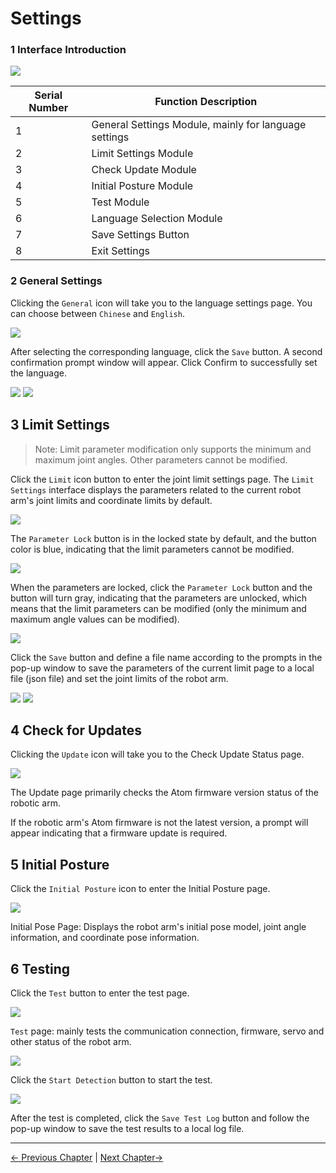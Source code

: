 # Settings
### 1 Interface Introduction

<img src="../../../resources/3-FunctionsAndApplications/5.myBlockly/other/setting-home.png" />

| Serial Number | Function Description |
| ---- | -------------------------- |
| 1 | General Settings Module, mainly for language settings |
| 2 | Limit Settings Module |
| 3 | Check Update Module |
| 4 | Initial Posture Module |
| 5 | Test Module |
| 6 | Language Selection Module |
| 7 | Save Settings Button |
| 8 | Exit Settings |

### 2 General Settings

Clicking the `General` icon will take you to the language settings page. You can choose between `Chinese` and `English`.

<img src="../../../resources/3-FunctionsAndApplications/5.myBlockly/other/setting-common.png" />

After selecting the corresponding language, click the `Save` button. A second confirmation prompt window will appear. Click Confirm to successfully set the language.

<img src="../../../resources/3-FunctionsAndApplications/5.myBlockly/other/setting-confirm.png" />

<img src="../../../resources/3-FunctionsAndApplications/5.myBlockly/other/setting-save.png" />

## 3 Limit Settings

> Note: Limit parameter modification only supports the minimum and maximum joint angles. Other parameters cannot be modified.

Click the `Limit` icon button to enter the joint limit settings page. The `Limit Settings` interface displays the parameters related to the current robot arm's joint limits and coordinate limits by default.

<img src="../../../resources/3-FunctionsAndApplications/5.myBlockly/other/setting-limit.png" />

The `Parameter Lock` button is in the locked state by default, and the button color is blue, indicating that the limit parameters cannot be modified.

<img src="../../../resources/3-FunctionsAndApplications/5.myBlockly/other/setting-limit-lock.png" />

When the parameters are locked, click the `Parameter Lock` button and the button will turn gray, indicating that the parameters are unlocked, which means that the limit parameters can be modified (only the minimum and maximum angle values ​​can be modified).

<img src="../../../resources/3-FunctionsAndApplications/5.myBlockly/other/setting-limit-unlock.png" />

Click the `Save` button and define a file name according to the prompts in the pop-up window to save the parameters of the current limit page to a local file (json file) and set the joint limits of the robot arm.

<img src="../../../resources/3-FunctionsAndApplications/5.myBlockly/other/setting-limit-save.png" />


<img src="../../../resources/3-FunctionsAndApplications/5.myBlockly/other/setting-limit-save1.png" />

## 4 Check for Updates

Clicking the `Update` icon will take you to the Check Update Status page.

<img src="../../../resources/3-FunctionsAndApplications/5.myBlockly/other/setting-update.png" />


The Update page primarily checks the Atom firmware version status of the robotic arm.

If the robotic arm's Atom firmware is not the latest version, a prompt will appear indicating that a firmware update is required.


## 5 Initial Posture

Click the `Initial Posture` icon to enter the Initial Posture page.

<img src="../../../resources/3-FunctionsAndApplications/5.myBlockly/other/setting-init.png" />


Initial Pose Page: Displays the robot arm's initial pose model, joint angle information, and coordinate pose information.

## 6 Testing

Click the `Test` button to enter the test page.

<img src="../../../resources/3-FunctionsAndApplications/5.myBlockly/other/setting-test.png" />

`Test` page: mainly tests the communication connection, firmware, servo and other status of the robot arm.

<img src="../../../resources/3-FunctionsAndApplications/5.myBlockly/other/setting-test1.png" />

Click the `Start Detection` button to start the test.

<img src="../../../resources/3-FunctionsAndApplications/5.myBlockly/other/setting-test2.png" />

After the test is completed, click the `Save Test Log` button and follow the pop-up window to save the test results to a local log file.

---

[← Previous Chapter](../5.7-firmware/5.7.1-firmware_main.md) | [Next Chapter→](../../6.developmentGuide/README.md)
